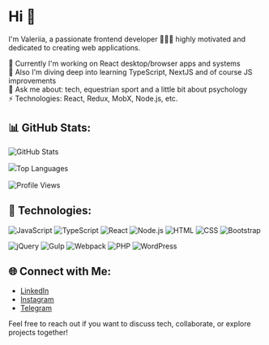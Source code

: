 # Hi 👋 
I'm Valeriia, a passionate frontend developer 👩🏻‍💻 highly motivated and dedicated to creating web applications.

🔭 Currently I'm working on React desktop/browser apps and systems  
🌱 Also I'm diving deep into learning TypeScript, NextJS and of course JS improvements  
💬 Ask me about: tech, equestrian sport and a little bit about psychology  
⚡ Technologies: React, Redux, MobX, Node.js, etc.  


## 📊 GitHub Stats:
![GitHub Stats](https://github-readme-stats.vercel.app/api?username=Vzhukovskaya&layout=compact&theme=light) 

<div style="line-height: 1.5;">

![Top Languages](https://github-readme-stats.vercel.app/api/top-langs/?username=Vzhukovskaya&layout=compact&theme=light)

</div>

![Profile Views](https://komarev.com/ghpvc/?username=Vzhukovskaya)


## 🚀 Technologies:

![JavaScript](https://img.shields.io/badge/-JavaScript-yellow?logo=javascript&logoColor=white)
![TypeScript](https://img.shields.io/badge/-TypeScript-blue?logo=typescript&logoColor=white)
![React](https://img.shields.io/badge/-React-blue?logo=react&logoColor=white)
![Node.js](https://img.shields.io/badge/-Node.js-green?logo=node.js&logoColor=white)
![HTML](https://img.shields.io/badge/-HTML-orange?logo=html5&logoColor=white)
![CSS](https://img.shields.io/badge/-CSS-blueviolet?logo=css3&logoColor=white)
![Bootstrap](https://img.shields.io/badge/-Bootstrap-purple?logo=bootstrap&logoColor=white)

![jQuery](https://img.shields.io/badge/-jQuery-%230769AD?logo=jquery&logoColor=white)
![Gulp](https://img.shields.io/badge/-Gulp-%23CF4647?logo=gulp&logoColor=white)
![Webpack](https://img.shields.io/badge/-Webpack-%238DD6F9?logo=webpack&logoColor=black)
![PHP](https://img.shields.io/badge/-PHP-%23777BB4?logo=php&logoColor=white)
![WordPress](https://img.shields.io/badge/-WordPress-%2321759B?logo=wordpress&logoColor=white)


## 🌐 Connect with Me:

- [LinkedIn](https://www.linkedin.com/in/valeriia-zhukovska-8aa977272/)
- [Instagram](https://instagram.com/zhukovskaya.valeriia?igshid=MzRlODBiNWFlZA==)
- [Telegram](https://t.me/Valeriia_Zukovska)

Feel free to reach out if you want to discuss tech, collaborate, or explore projects together!
